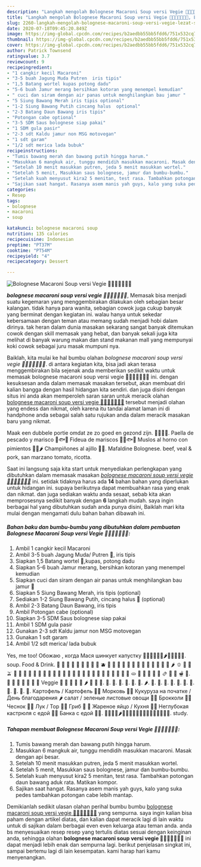 ```yaml
---
description: "Langkah mengolah Bolognese Macaroni Soup versi Vegie 🥕🌽🍄🧄🧅🍅🥘, Lezat Sekali"
title: "Langkah mengolah Bolognese Macaroni Soup versi Vegie 🥕🌽🍄🧄🧅🍅🥘, Lezat Sekali"
slug: 2260-langkah-mengolah-bolognese-macaroni-soup-versi-vegie-lezat-sekali
date: 2020-07-18T09:45:20.849Z
image: https://img-global.cpcdn.com/recipes/b2aedbb55bb5fdd6/751x532cq70/bolognese-macaroni-soup-versi-vegie-🥕🌽🍄🧄🧅🍅🥘-foto-resep-utama.jpg
thumbnail: https://img-global.cpcdn.com/recipes/b2aedbb55bb5fdd6/751x532cq70/bolognese-macaroni-soup-versi-vegie-🥕🌽🍄🧄🧅🍅🥘-foto-resep-utama.jpg
cover: https://img-global.cpcdn.com/recipes/b2aedbb55bb5fdd6/751x532cq70/bolognese-macaroni-soup-versi-vegie-🥕🌽🍄🧄🧅🍅🥘-foto-resep-utama.jpg
author: Patrick Townsend
ratingvalue: 3.7
reviewcount: 9
recipeingredient:
- "1 cangkir kecil Macaroni"
- "3-5 buah Jagung Muda Putren  iris tipis"
- "1,5 Batang wortel kupas potong dadu"
- "5-6 buah Jamur merang bersihkan kotoran yang menempel kemudian"
- " cuci dan siram dengan air panas untuk menghilangkan bau jamur "
- "5 Siung Bawang Merah iris tipis optional"
- "1-2 Siung Bawang Putih cincang halus  optional"
- "2-3 Batang Daun Bawang iris tipis"
- "Potongan cabe optional"
- "3-5 SDM Saus bolognese siap pakai"
- "1 SDM gula pasir"
- "2-3 sdt Kaldu jamur non MSG motovegan"
- "1 sdt garam"
- "1/2 sdt merica lada bubuk"
recipeinstructions:
- "Tumis bawang merah dan bawang putih hingga harum."
- "Masukkan 6 mangkuk air, tunggu mendidih masukkan macaroni. Masak dengan api besar."
- "Setelah 10 menit masukkan putren, jeda 5 menit masukkan wortel."
- "Setelah 5 menit, Masukkan saus bolognese, jamur dan bumbu-bumbu."
- "Setelah kuah menyusut kira2 5 menitan, test rasa. Tambahkan potongan daun bawang aduk rata. Matikan kompor."
- "Sajikan saat hangat. Rasanya asem manis yah guys, kalo yang suka pedes tambahkan potongan cabe lebih mantap."
categories:
- Resep
tags:
- bolognese
- macaroni
- soup

katakunci: bolognese macaroni soup 
nutrition: 135 calories
recipecuisine: Indonesian
preptime: "PT37M"
cooktime: "PT54M"
recipeyield: "4"
recipecategory: Dessert

---
```



![Bolognese Macaroni Soup versi Vegie 🥕🌽🍄🧄🧅🍅🥘](https://img-global.cpcdn.com/recipes/b2aedbb55bb5fdd6/751x532cq70/bolognese-macaroni-soup-versi-vegie-🥕🌽🍄🧄🧅🍅🥘-foto-resep-utama.jpg)

<b><i>bolognese macaroni soup versi vegie 🥕🌽🍄🧄🧅🍅🥘</i></b>, Memasak bisa menjadi suatu kegemaran yang menggembirakan dilakukan oleh sebagian besar kalangan. tidak hanya para wanita, sebagian cowok juga cukup banyak yang berminat dengan kegiatan ini. walau hanya untuk sekedar kebersamaan dengan teman atau memang sudah menjadi hobi dalam dirinya. tak heran dalam dunia masakan sekarang sangat banyak ditemukan cowok dengan skill memasak yang hebat, dan banyak sekali juga kita melihat di banyak warung makan dan stand makanan mall yang mempunyai koki cowok sebagai juru masak mumpuni nya.

Baiklah, kita mulai ke hal bumbu olahan <i>bolognese macaroni soup versi vegie 🥕🌽🍄🧄🧅🍅🥘</i>. di antara kegiatan kita, bisa jadi akan terasa menggembirakan bila sejenak anda memberikan sedikit waktu untuk memasak bolognese macaroni soup versi vegie 🥕🌽🍄🧄🧅🍅🥘 ini. dengan kesuksesan anda dalam memasak masakan tersebut, akan membuat diri kalian bangga dengan hasil hidangan kita sendiri. dan juga disini dengan situs ini anda akan memperoleh saran saran untuk meracik olahan <u>bolognese macaroni soup versi vegie 🥕🌽🍄🧄🧅🍅🥘</u> tersebut menjadi olahan yang endess dan nikmat, oleh karena itu tandai alamat laman ini di handphone anda sebagai salah satu rujukan anda dalam meracik masakan baru yang nikmat.

Maak een dubbele portie omdat ze zo goed en gezond zijn. 🧄🧅🍄🥥. Paella de pescado y marisco 🥘🐟🦐 Fideua de mariscos 🥘🦐🐟🦑 Muslos al horno con pimientos 🍗🍗🌶 Champiñones al ajillo 🍄🧄. Mafaldine Bolognese. beef, veal &amp; pork, san marzano tomato, ricotta.


Saat ini langsung saja kita start untuk menyediakan perlengkapan yang dibutuhkan dalam memasak masakan <u><i>bolognese macaroni soup versi vegie 🥕🌽🍄🧄🧅🍅🥘</i></u> ini. setidak tidaknya harus ada <b>14</b> bahan bahan yang diperlukan untuk hidangan ini. supaya berikutnya dapat membuahkan rasa yang enak dan nikmat. dan juga sediakan waktu anda sesaat, sebab kita akan memprosesnya sedikit banyak dengan <b>6</b> langkah mudah. saya ingin berbagai hal yang dibutuhkan sudah anda punya disini, Baiklah mari kita mulai dengan mengamati dulu bahan bahan dibawah ini.

<!--inarticleads1-->

##### Bahan baku dan bumbu-bumbu yang dibutuhkan dalam pembuatan Bolognese Macaroni Soup versi Vegie 🥕🌽🍄🧄🧅🍅🥘:

1. Ambil 1 cangkir kecil Macaroni
1. Ambil 3-5 buah Jagung Muda/ Putren 🌽, iris tipis
1. Siapkan 1,5 Batang wortel 🥕,kupas, potong dadu
1. Siapkan 5-6 buah Jamur merang, bersihkan kotoran yang menempel kemudian
1. Siapkan  cuci dan siram dengan air panas untuk menghilangkan bau jamur 🍄
1. Siapkan 5 Siung Bawang Merah, iris tipis (optional)
1. Sediakan 1-2 Siung Bawang Putih, cincang halus 🧄 (optional)
1. Ambil 2-3 Batang Daun Bawang, iris tipis
1. Ambil Potongan cabe (optional)
1. Siapkan 3-5 SDM Saus bolognese siap pakai
1. Ambil 1 SDM gula pasir
1. Gunakan 2-3 sdt Kaldu jamur non MSG motovegan
1. Gunakan 1 sdt garam
1. Ambil 1/2 sdt merica/ lada bubuk


Yes, me too! Обожаю , когда Мася шинкует капустку 🧅🧄🥦🥬🥒🥒🌶🌽🥕🍅🍄🥔. soup. Food &amp; Drink. 🍏 🍎 🍐 🍊 🍋 🍌 🍉 🍇 🍓 🫐 🍈 🍒 🍑 🥭 🍍 🥥 🥝 🍅 🍆 🥑 🥦 🥬 🥒 🌶 🫑 🌽 🥕 🫒 🧄 🧅 🥔 🍠 🥐 🥯 🍞 🥖 🥨 🧀 🥚 🍳 🧈 🥞 🧇 🥓 🥩 🍗 🍖 🦴 🌭 🍔 🍟 🍕 🫓 🥪 🥙 🧆 🌮 🌯 🫔 🥗 🥘 🫕 🥫. 🍝 🍛 🥘 🍲 🍤 🥗 🥫 Veggie 🥬 🥦 🍄 🍅 🥕 🌶 🧄 🧅 🍅. 🥥. 🥑. 🍆. 🥔. 🥕. 🌽. 🌶️. 🥒. 🥬. 🥦. 🍄. 🥜. 🌰. 🥚. 🍳. 🥘. 🍲. 🥣. Картофель / Картофель 🥕🥕 Морковь 🌽🌽 Кукуруза на початке / День благодарения 🌶 салат / зеленые листовые овощи 🥦🥦 Брокколи 🧄🧄 Чеснок 🧅🧅 Лук / Тор 🍄🍄 Гриб 🥜 🍳 Жареное яйцо / Кухня 🥘🥘 Неглубокая кастрюля с едой 🍲🍲 Банка с едой 🥣🥣. 🥦🍆🥬🌽🌶🥒🥕🍇🍒🍍🍓🍑🍠🧄🧅🥔🍅🍍🍎. study. 

<!--inarticleads2-->

##### Tahapan membuat Bolognese Macaroni Soup versi Vegie 🥕🌽🍄🧄🧅🍅🥘:

1. Tumis bawang merah dan bawang putih hingga harum.
1. Masukkan 6 mangkuk air, tunggu mendidih masukkan macaroni. Masak dengan api besar.
1. Setelah 10 menit masukkan putren, jeda 5 menit masukkan wortel.
1. Setelah 5 menit, Masukkan saus bolognese, jamur dan bumbu-bumbu.
1. Setelah kuah menyusut kira2 5 menitan, test rasa. Tambahkan potongan daun bawang aduk rata. Matikan kompor.
1. Sajikan saat hangat. Rasanya asem manis yah guys, kalo yang suka pedes tambahkan potongan cabe lebih mantap.




Demikianlah sedikit ulasan olahan perihal bumbu bumbu <u>bolognese macaroni soup versi vegie 🥕🌽🍄🧄🧅🍅🥘</u> yang sempurna. saya ingin kalian bisa paham dengan artikel diatas, dan kalian dapat meracik lagi di lain waktu untuk di sajikan dalam berbagai even even keluarga atau teman anda. anda bs menyesuaikan resep resep yang tertulis diatas sesuai dengan keinginan anda, sehingga olahan <b>bolognese macaroni soup versi vegie 🥕🌽🍄🧄🧅🍅🥘</b> ini dapat menjadi lebih enak dan sempurna lagi. berikut penjelasan singkat ini, sampai bertemu lagi di lain kesempatan. kami harap hari kamu menyenangkan.
